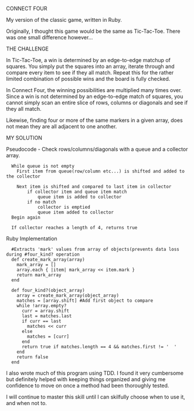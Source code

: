 CONNECT FOUR

My version of the classic game, written in Ruby.

Originally, I thought this game would be the same as Tic-Tac-Toe. There was
one small difference however...

THE CHALLENGE

In Tic-Tac-Toe, a win is determined by an edge-to-edge matchup of squares. You
simply put the squares into an array, iterate through and compare every item to 
see if they all match. Repeat this for the rather limited combination of possible
wins and the board is fully checked.

In Connect Four, the winning possibilities are multiplied many times over. Since
a win is not determined by an edge-to-edge match of squares, you cannot simply
scan an entire slice of rows, columns or diagonals and see if they all match.

Likewise, finding four or more of the same markers in a given array, does not 
mean they are all adjacent to one another.

MY SOLUTION

Pseudocode
    - Check rows/columns/diagonals with a queue and a collector array.

      While queue is not empty
        First item from queue(row/column etc...) is shifted and added to the collector

        Next item is shifted and compared to last item in collector
            if collector item and queue item match
                queue item is added to collector
            if no match
                collector is emptied
                queue item added to collector
      Begin again

      If collector reaches a length of 4, returns true

Ruby Implementation
    
      #Extracts 'mark' values from array of objects(prevents data loss during #four_kind? operation
      def create_mark_array(array)
        mark_array = []
        array.each { |item| mark_array << item.mark }
        return mark_array
      end

      def four_kind?(object_array)
        array = create_mark_array(object_array)
        matches = [array.shift] #Add first object to compare
        while !array.empty?
          curr = array.shift
          last = matches.last
          if curr == last
            matches << curr
          else
            matches = [curr]
          end
          return true if matches.length == 4 && matches.first != '  '
        end
        return false
      end

I also wrote much of this program using TDD. I found it very cumbersome but definitely helped with
keeping things organized and giving me confidence to move on once a method had been thoroughly
tested. 

I will continue to master this skill until I can skilfully choose when to use it, and when not to.

